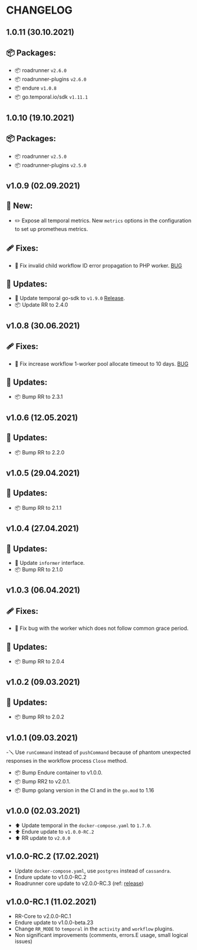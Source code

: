 CHANGELOG
=========

1.0.11 (30.10.2021)
------------------

## 📦 Packages:

- 📦 roadrunner `v2.6.0`
- 📦 roadrunner-plugins `v2.6.0`
- 📦 endure `v1.0.8`
- 📦 go.temporal.io/sdk `v1.11.1`


1.0.10 (19.10.2021)
------------------

## 📦 Packages:

- 📦 roadrunner `v2.5.0`
- 📦 roadrunner-plugins `v2.5.0`


v1.0.9 (02.09.2021)
-------------------

## 👀 New:

- ✏️ Expose all temporal metrics. New `metrics` options in the configuration to set up prometheus metrics.

## 🩹 Fixes:

- 🐛 Fix invalid child workflow ID error propagation to PHP worker. [BUG](https://github.com/temporalio/sdk-php/issues/113)


## 🧹 Updates:

- 🤖 Update temporal go-sdk to `v1.9.0` [Release](https://github.com/temporalio/sdk-go/releases/tag/v1.9.0).
- 📦 Update RR to 2.4.0

v1.0.8 (30.06.2021)
-------------------

## 🩹 Fixes:

- 🐛 Fix increase workflow 1-worker pool allocate timeout to 10 days. [BUG](https://github.com/temporalio/roadrunner-temporal/pull/74)

## 🧹 Updates:

- 📦 Bump RR to 2.3.1

v1.0.6 (12.05.2021)
-------------------

## 🧹 Updates:

- 📦 Bump RR to 2.2.0

v1.0.5 (29.04.2021)
-------------------

## 🧹 Updates:

- 📦 Bump RR to 2.1.1

v1.0.4 (27.04.2021)
-------------------

## 🧹 Updates:

- 🤖 Update `informer` interface.
- 📦 Bump RR to 2.1.0

v1.0.3 (06.04.2021)
-------------------

## 🩹 Fixes:

- 🐛 Fix bug with the worker which does not follow common grace period.

## 🧹 Updates:

- 📦 Bump RR to 2.0.4

v1.0.2 (09.03.2021)
-------------------

## 🧹 Updates:

- 📦 Bump RR to 2.0.2

v1.0.1 (09.03.2021)
-------------------
-🪛 Use `runCommand` instead of `pushCommand` because of phantom unexpected responses in the workflow process `Close`
method.

- 📦 Bump Endure container to v1.0.0.
- 📦 Bump RR2 to v2.0.1.
- 📦 Bump golang version in the CI and in the `go.mod` to 1.16

v1.0.0 (02.03.2021)
-------------------

- ⬆️ Update temporal in the `docker-compose.yaml` to `1.7.0`.
- ⬆️ Endure update to `v1.0.0-RC.2`
- ⬆️ RR update to `v2.0.0`

v1.0.0-RC.2 (17.02.2021)
-------------------

- Update `docker-compose.yaml`, use `postgres` instead of `cassandra`.
- Endure update to v1.0.0-RC.2
- Roadrunner core update to v2.0.0-RC.3 (ref: [release](https://github.com/spiral/roadrunner/releases/tag/v2.0.0-RC.3))

v1.0.0-RC.1 (11.02.2021)
-------------------

- RR-Core to v2.0.0-RC.1
- Endure update to v1.0.0-beta.23
- Change `RR_MODE` to `temporal` in the `activity` and `workflow` plugins.
- Non significant improvements (comments, errors.E usage, small logical issues)
